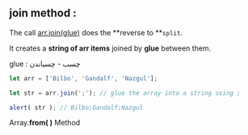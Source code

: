 ## join method :

The call [arr.join(glue)](https://developer.mozilla.org/en-US/docs/Web/JavaScript/Reference/Global_Objects/Array/join) does the **reverse to **`split`.

It creates a **string of arr items** joined by **glue** between them.

glue : چسب - چسباندن

```javascript
let arr = ['Bilbo', 'Gandalf', 'Nazgul'];

let str = arr.join(';'); // glue the array into a string using ;

alert( str ); // Bilbo;Gandalf;Nazgul
```

Array.**from( )** Method
